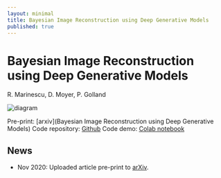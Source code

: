 ```yaml
---
layout: minimal
title: Bayesian Image Reconstruction using Deep Generative Models
published: true
---
```



# Bayesian Image Reconstruction using Deep Generative Models
R. Marinescu, D. Moyer, P. Golland

![diagram](https://i.imgur.com/Nb0123s.png)

Pre-print: [arxiv](Bayesian Image Reconstruction using Deep Generative Models)
Code repository: [Github](https://github.com/razvanmarinescu/brgm)
Code demo: [Colab notebook](https://colab.research.google.com/drive/1qnNGxC5cAmwi3IyJOACtXK2HIJa2lENw?usp=sharing)

## News

* Nov 2020: Uploaded article pre-print to [arXiv](https://arxiv.org/abs/2012.04567).